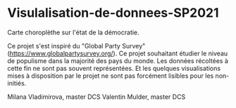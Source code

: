 # Visulalisation-de-donnees-SP2021

Carte choroplèthe sur l'état de la démocratie.

Ce projet s'est inspiré du "Global Party Survey" (https://www.globalpartysurvey.org/). Ce projet souhaitant étudier le niveau de populisme dans la majorité des pays du monde. Les données récoltées à cette fin ne sont pas souvent représentées. Et les quelques visualisations mises à disposition par le projet ne sont pas forcément lisibles pour les non-initiés.



Milana Vladimirova, master DCS
Valentin Mulder, master DCS
